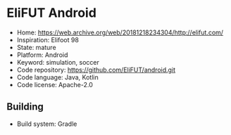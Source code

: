 # EliFUT Android

- Home: https://web.archive.org/web/20181218234304/http://elifut.com/
- Inspiration: Elifoot 98
- State: mature
- Platform: Android
- Keyword: simulation, soccer
- Code repository: https://github.com/EliFUT/android.git
- Code language: Java, Kotlin
- Code license: Apache-2.0

## Building

- Build system: Gradle

